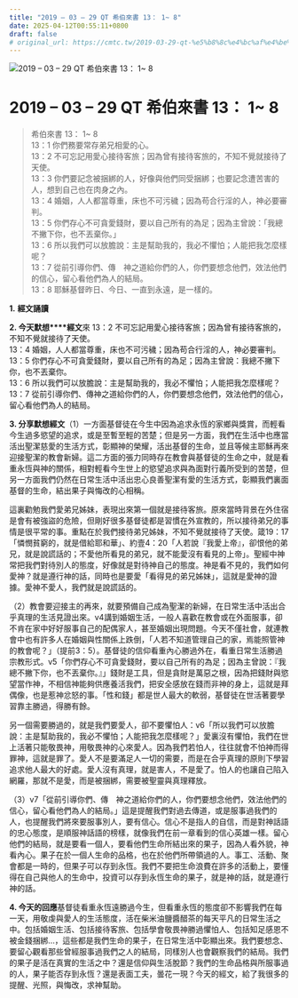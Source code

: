 ```yaml
---
title: "2019 – 03 – 29 QT 希伯來書 13： 1~ 8"
date: 2025-04-12T00:55:11+0800
draft: false
# original_url: https://cmtc.tw/2019-03-29-qt-%e5%b8%8c%e4%bc%af%e4%be%86%e6%9b%b8-13%ef%bc%9a-1-8
---
```


![2019 – 03 – 29 QT 希伯來書 13： 1~ 8](/images/qt.jpg   "2019 – 03 – 29 QT 希伯來書 13： 1~ 8")

# 2019 – 03 – 29 QT 希伯來書 13： 1~ 8

> 希伯來書 13： 1~ 8  
> 13：1 你們務要常存弟兄相愛的心。  
> 13：2 不可忘記用愛心接待客旅；因為曾有接待客旅的，不知不覺就接待了天使。  
> 13：3 你們要記念被捆綁的人，好像與他們同受捆綁；也要記念遭苦害的人，想到自己也在肉身之內。  
> 13：4 婚姻，人人都當尊重，床也不可污穢；因為苟合行淫的人，神必要審判。  
> 13：5 你們存心不可貪愛錢財，要以自己所有的為足；因為主曾說：「我總不撇下你，也不丟棄你。」  
> 13：6 所以我們可以放膽說：主是幫助我的，我必不懼怕；人能把我怎麼樣呢？  
> 13：7 從前引導你們、傳　神之道給你們的人，你們要想念他們，效法他們的信心，留心看他們為人的結局。  
> 13：8 耶穌基督昨日、今日、一直到永遠，是一樣的。

**1.** **經文誦讀**

**2. 今天默想****經文**來 13：2 不可忘記用愛心接待客旅；因為曾有接待客旅的，不知不覺就接待了天使。  
13：4 婚姻，人人都當尊重，床也不可污穢；因為苟合行淫的人，神必要審判。  
13：5 你們存心不可貪愛錢財，要以自己所有的為足；因為主曾說：我總不撇下你，也不丟棄你。  
13：6 所以我們可以放膽說：主是幫助我的，我必不懼怕；人能把我怎麼樣呢？  
13：7 從前引導你們、傳神之道給你們的人，你們要想念他們，效法他們的信心，留心看他們為人的結局。

**3. 分享默想經文**（1）一方面基督徒在今生中因為追求永恆的家鄉與獎賞，而輕看今生過多慾望的追求，或是至暫至輕的苦楚；但是另一方面，我們在生活中也應當活出聖潔慈愛的生活方式，彰顯神的榮耀，活出基督的生命，並且等候主耶穌再來迎接聖潔的教會新婦。這二方面的張力同時存在教會與基督徒的生命之中，就是看重永恆與神的關係，相對輕看今生世上的慾望追求與為面對行義所受到的苦楚，但另一方面我們仍然在日常生活中活出忠心良善聖潔有愛的生活方式，彰顯我們裏面基督的生命，結出果子與悔改的心相稱。

這裏勸勉我們愛弟兄姊妹，表現出來第一個就是接待客旅。原來當時背景在外住宿是會有被強盜的危險，但剛好很多基督徒都是習慣在外宣教的，所以接待弟兄的事情是很平常的事。重點在於我們接待弟兄姊妹，不知不覺就接待了天使。箴19：17「憐憫貧窮的，就是借給耶和華」、約壹4：20「人若說『我愛上帝』，卻恨他的弟兄，就是說謊話的；不愛他所看見的弟兄，就不能愛沒有看見的上帝」。聖經中神常把我們對待別人的態度，好像就是對待神自己的態度。神是看不見的，我們如何愛神？就是遵行神的話，同時也是要愛「看得見的弟兄姊妹」，這就是愛神的證據。愛神不愛人，我們就是說謊話的。

（2）教會要迎接主的再來，就要預備自己成為聖潔的新婦，在日常生活中活出合乎真理的生活見證出來。v4講到婚姻生活，一般人喜歡在教會或在外面服事，卻不肯在家中好好服事自己的配偶家人，甚至婚姻出現問題。今天不僅社會，就連教會中也有許多人在婚姻與性關係上跌倒，「人若不知道管理自己的家，焉能照管神的教會呢？」（提前3：5）。基督徒的信仰看重內心勝過外在，看重日常生活勝過宗教形式。v5「你們存心不可貪愛錢財，要以自己所有的為足；因為主曾說：『我總不撇下你，也不丟棄你。』」錢財是工具，但是貪財是萬惡之根，因為把錢財與慾望當作神，不相信神能夠供應養活我們，把安全感放在錢而非神的身上，這就是拜偶像，也是惹神忿怒的事。「性和錢」都是世人最大的軟弱，基督徒在世活著要學習靠主勝過，得勝有餘。

另一個需要勝過的，就是我們要愛人，卻不要懼怕人：v6「所以我們可以放膽說：主是幫助我的，我必不懼怕；人能把我怎麼樣呢？」愛裏沒有懼怕，我們在世上活著只能敬畏神，用敬畏神的心來愛人。因為我們若怕人，往往就會不怕神而得罪神，這就是罪了。愛人不是要滿足人一切的需要，而是在合乎真理的原則下學習追求他人最大的好處。愛人沒有真理，就是害人，不是愛了。怕人的也讓自己陷入網羅，那就不是愛，而是被捆綁，需要被聖靈與真理釋放。

（3）v7「從前引導你們、傳　神之道給你們的人，你們要想念他們，效法他們的信心，留心看他們為人的結局。」這是提醒我們對過去傳道，或是服事過我們的人，也提醒我們將來要服事別人，要有信心。信心不是指人的自信，而是對神話語的忠心態度，是順服神話語的榜樣，就像我們在前一章看到的信心英雄一樣。留心他們的結局，就是要看一個人，要看他們生命所結出來的果子，因為人看外貌，神看內心。果子在於一個人生命的品格，也在於他們所帶領過的人。事工、活動、聚會都是一時的，但果子可以存到永恆。我們不要把生命浪費在許多的活動上，要懂得在自己與他人的生命中，投資可以存到永恆生命的果子，就是神的話，就是遵行神的話。

**4. 今天的回應**基督徒看重永恆遠勝過今生，但看重永恆的態度卻不影響我們在每一天，用敬虔與愛人的生活態度，活在柴米油鹽醬醋茶的每天平凡的日常生活之中。包括婚姻生活、包括接待客旅、包括學會敬畏神勝過懼怕人、包括知足感恩不被金錢捆綁…，這些都是我們生命的果子，在日常生活中彰顯出來。我們要想念、要留心觀看那些曾經服事過我們之人的結局，同樣別人也會觀察我們的結局。我們的果子是活在真實的生活之中？還是信仰與生活脫節？我們的生命品格與所服事過的人，果子能否存到永恆？還是表面工夫，曇花一現？今天的經文，給了我很多的提醒、光照，與悔改，求神幫助。